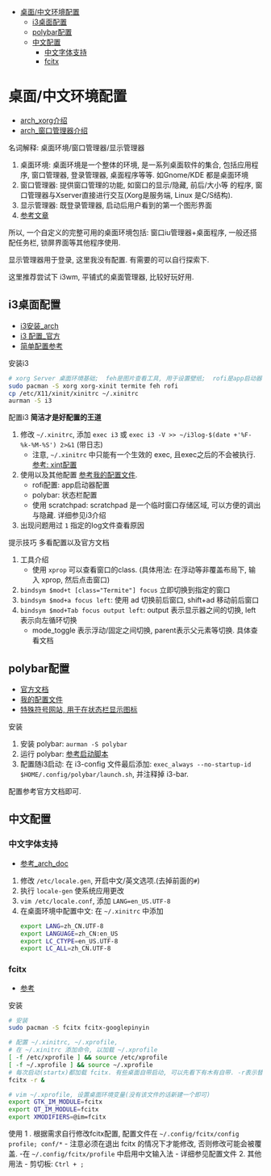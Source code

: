 <!-- TOC -->

- [桌面/中文环境配置](#桌面中文环境配置)
    - [i3桌面配置](#i3桌面配置)
    - [polybar配置](#polybar配置)
    - [中文配置](#中文配置)
        - [中文字体支持](#中文字体支持)
        - [fcitx](#fcitx)

<!-- /TOC -->
# 桌面/中文环境配置
- [arch_xorg介绍](https://wiki.archlinux.org/index.php/Xorg_(简体中文))
- [arch_窗口管理器介绍](https://wiki.archlinux.org/index.php/Window_manager_(简体中文))

名词解释: 桌面环境/窗口管理器/显示管理器
1. 桌面环境: 桌面环境是一个整体的环境, 是一系列桌面软件的集合, 包括应用程序, 窗口管理器, 登录管理器, 桌面程序等等. 如Gnome/KDE 都是桌面环境
2. 窗口管理器: 提供窗口管理的功能, 如窗口的显示/隐藏, 前后/大小等 的程序, 窗口管理器与Xserver直接进行交互(Xorg是服务端, Linux 是C/S结构).
3. 显示管理器: 既登录管理器, 启动后用户看到的第一个图形界面
4. [参考文章](https://my.oschina.net/aspirs/blog/607710)

所以, 一个自定义的完整可用的桌面环境包括: 窗口iu管理器+桌面程序, 一般还搭配任务栏, 锁屏界面等其他程序使用.

显示管理器用于登录, 这里我没有配置. 有需要的可以自行探索下. 

这里推荐尝试下 i3wm, 平铺式的桌面管理器, 比较好玩好用.

## i3桌面配置
- [i3安装_arch](https://wiki.archlinux.org/index.php/I3_(简体中文))
- [i3 配置_官方](https://i3wm.org/docs/userguide.html)
- [简单配置参考](https://blog.csdn.net/k_y_z_s/article/details/79363852)

安装i3
```Bash
# xorg Server 桌面环境基础;  feh是图片查看工具, 用于设置壁纸;  rofi是app启动器
sudo pacman -S xorg xorg-xinit termite feh rofi
cp /etc/X11/xinit/xinitrc ~/.xinitrc
aurman -S i3
```

配置i3
**简洁才是好配置的王道**
1. 修改 `~/.xinitrc`, 添加 `exec i3` 或 `exec i3 -V >> ~/i3log-$(date +'%F-%k-%M-%S') 2>&1` (带日志)
    - 注意, `~/.xinitrc` 中只能有一个生效的 exec, 且exec之后的不会被执行. [参考: xint配置](https://wiki.archlinux.org/index.php/Xinit#xinitrc)
2. 使用以及其他配置 [参考我的配置文件](./config/i3/config).
    - rofi配置: app启动器配置
    - polybar: 状态栏配置
    - 使用 scratchpad: scratchpad 是一个临时窗口存储区域, 可以方便的调出与隐藏. 详细参见i3介绍
3. 出现问题用过 `1` 指定的log文件查看原因


提示技巧
多看配置以及官方文档
1. 工具介绍
    - 使用 `xprop` 可以查看窗口的class. (具体用法: 在浮动等非覆盖布局下, 输入 xprop, 然后点击窗口)
1. `bindsym $mod+t [class="Termite"] focus` 立即切换到指定的窗口
2. `bindsym $mod+a focus left`: 使用 ad 切换前后窗口, shift+ad 移动前后窗口
3. `bindsym $mod+Tab focus output left`: output 表示显示器之间的切换, left表示向左循环切换
    - mode_toggle 表示浮动/固定之间切换, parent表示父元素等切换. 具体查看文档

## polybar配置
- [官方文档](https://github.com/jaagr/polybar/wiki)
- [我的配置文件](./config/polybar/config)
- [特殊符号网站, 用于在状态栏显示图标](http://cn.piliapp.com/symbol/)

安装
1. 安装 polybar: `aurman -S polybar`
2. 运行 polybar: [参考启动脚本](./config/polybar/launch.sh)
3. 配置随i3启动: 在 i3-config 文件最后添加: `exec_always --no-startup-id $HOME/.config/polybar/launch.sh`, 并注释掉 i3-bar.

配置参考官方文档即可.

## 中文配置
### 中文字体支持
- [参考_arch_doc](https://wiki.archlinux.org/index.php/Localization/Simplified_Chinese_(简体中文))

1. 修改 `/etc/locale.gen`, 开启中文/英文选项.(去掉前面的`#`)
2. 执行 `locale-gen` 使系统应用更改
3. `vim /etc/locale.conf`, 添加 `LANG=en_US.UTF-8`
4. 在桌面环境中配置中文: 在 `~/.xinitrc` 中添加
    ```Bash
    export LANG=zh_CN.UTF-8
    export LANGUAGE=zh_CN:en_US
    export LC_CTYPE=en_US.UTF-8
    export LC_ALL=zh_CN.UTF-8
    ```

### fcitx
- [参考](https://wiki.archlinux.org/index.php/Fcitx_(简体中文))

安装
```Bash
# 安装
sudo pacman -S fcitx fcitx-googlepinyin

# 配置 ~/.xinitrc, ~/.xprofile,
# 在 ~/.xinitrc 添加命令, 以加载 ~/.xprofile
[ -f /etc/xprofile ] && source /etc/xprofile
[ -f ~/.xprofile ] && source ~/.xprofile
# 每次启动(startx)都加载 fcitx. 有些桌面自带启动, 可以先看下有木有自带. -r表示替代原先进程
fcitx -r &

# vim ~/.xprofile, 设置桌面环境变量(没有该文件的话新建一个即可)
export GTK_IM_MODULE=fcitx
export QT_IM_MODULE=fcitx
export XMODIFIERS=@im=fcitx
```

使用
1 . 根据需求自行修改fcitx配置, 配置文件在 `~/.config/fcitx/config profile; conf/*`
    - 注意必须在退出 fcitx 的情况下才能修改, 否则修改可能会被覆盖.
    -在 `~/.config/fcitx/profile` 中启用中文输入法
    - 详细参见配置文件
2. 其他用法
    - 剪切板: `Ctrl + ;`
